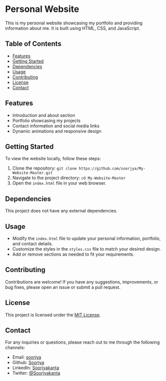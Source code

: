 # Personal Website

This is my personal website showcasing my portfolio and providing information about me. It is built using HTML, CSS, and JavaScript.

## Table of Contents

- [Features](#features)
- [Getting Started](#getting-started)
- [Dependencies](#dependencies)
- [Usage](#usage)
- [Contributing](#contributing)
- [License](#license)
- [Contact](#contact)

## Features

- Introduction and about section
- Portfolio showcasing my projects
- Contact information and social media links
- Dynamic animations and responsive design

## Getting Started

To view the website locally, follow these steps:

1. Clone the repository: `git clone https://github.com/soorjya/My-Website-Master.git`
2. Navigate to the project directory: `cd My-Website-Master`
3. Open the `index.html` file in your web browser.

## Dependencies

This project does not have any external dependencies.

## Usage

- Modify the `index.html` file to update your personal information, portfolio, and contact details.
- Customize the styles in the `styles.css` file to match your desired design.
- Add or remove sections as needed to fit your requirements.

## Contributing

Contributions are welcome! If you have any suggestions, improvements, or bug fixes, please open an issue or submit a pull request.

## License

This project is licensed under the [MIT License](https://opensource.org/license/mit/).

## Contact

For any inquiries or questions, please reach out to me through the following channels:


- Email: [soorjya](soorjyakant17@gmail.com)
- Github: [Soorjya](https://github.com/soorjya)
- LinkedIn: [Soorjyakanta](https://twitter.com/Soorjyakanta)
- Twitter: [@Soorjyakanta](https://www.linkedin.com/in/soorjyakanta-sethy-60796b1a0/)

